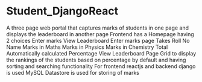 # Student_DjangoReact
A three page web portal that captures marks of students in one page and displays the leaderboard in another page  Frontend has a Homepage having 2 choices Enter marks View Leaderboard  Enter marks page Takes  Roll No  Name Marks in Maths Marks in Physics Marks in Chemistry Total Automatically calculated Percentage View Leaderboard Page  Grid to display the rankings of the students based on percentage by default and  having sorting and searching functionality For frontend reactjs and backend django is used MySQL Datastore is used for storing of marks

